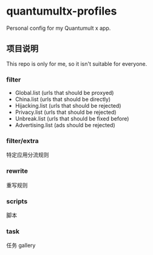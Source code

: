 # quantumultx-profiles

Personal config for my Quantumult x app.

## 项目说明

This repo is only for me, so it isn't suitable for everyone.

### filter

- Global.list (urls that should be proxyed)
- China.list (urls that should be directly)
- Hijacking.list (urls that should be rejected)
- Privacy.list (urls that should be rejected)
- Unbreak.list (urls that should be fixed before)
- Advertising.list (ads should be rejected)

### filter/extra

特定应用分流规则

### rewrite

重写规则

### scripts

脚本

### task

任务 gallery
